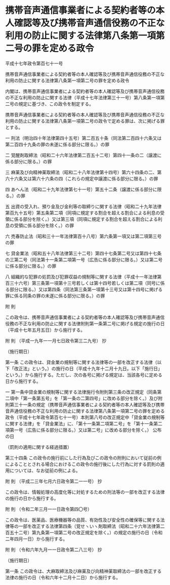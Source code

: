 # 携帯音声通信事業者による契約者等の本人確認等及び携帯音声通信役務の不正な利用の防止に関する法律第八条第一項第二号の罪を定める政令

平成十七年政令第百七十一号

携帯音声通信事業者による契約者等の本人確認等及び携帯音声通信役務の不正な利用の防止に関する法律第八条第一項第二号の罪を定める政令

内閣は、携帯音声通信事業者による契約者等の本人確認等及び携帯音声通信役務の不正な利用の防止に関する法律（平成十七年法律第三十一号）第八条第一項第二号の規定に基づき、この政令を制定する。

携帯音声通信事業者による契約者等の本人確認等及び携帯音声通信役務の不正な利用の防止に関する法律第八条第一項第二号の政令で定める罪は、次に掲げる罪とする。

一 刑法（明治四十年法律第四十五号）第二百五十条（同法第二百四十六条又は第二百四十九条の罪の未遂に係る部分に限る。）の罪

二 覚醒剤取締法（昭和二十六年法律第二百五十二号）第四十一条の二（譲渡に係る部分に限る。）の罪

三 麻薬及び向精神薬取締法（昭和二十八年法律第十四号）第六十四条の二、第六十六条又は第六十六条の四（これらの規定中譲渡に係る部分に限る。）の罪

四 あへん法（昭和二十九年法律第七十一号）第五十二条（譲渡に係る部分に限る。）の罪

五 出資の受入れ、預り金及び金利等の取締りに関する法律（昭和二十九年法律第百九十五号）第五条第二項（同項に規定する割合を超える割合による利息の受領に係る部分を除く。）又は第三項（同項に規定する割合を超える割合による利息の受領に係る部分を除く。）の罪

六 売春防止法（昭和三十一年法律第百十八号）第六条第一項又は第二項第三号の罪

七 貸金業法（昭和五十八年法律第三十二号）第四十七条第二号又は第四十七条の三第二号（同法第十一条第二項第一号（広告に係る部分に限る。）又は第二号に係る部分に限る。）の罪

八 組織的な犯罪の処罰及び犯罪収益の規制等に関する法律（平成十一年法律第百三十六号）第三条第一項第十三号若しくは第十四号若しくは第二項（同号に係る部分に限る。）又は第四条（同法第三条第一項第十三号又は第十四号に掲げる罪に係る同条の罪の未遂に係る部分に限る。）の罪

附 則

この政令は、携帯音声通信事業者による契約者等の本人確認等及び携帯音声通信役務の不正な利用の防止に関する法律附則第一条第二号に掲げる規定の施行の日（平成十七年五月五日）から施行する。

附 則 （平成一九年一一月七日政令第三二九号） 抄

（施行期日）

第一条 この政令は、貸金業の規制等に関する法律等の一部を改正する法律（以下「改正法」という。）の施行の日（平成十九年十二月十九日。以下「施行日」という。）から施行する。ただし、次の各号に掲げる規定は、当該各号に定める日から施行する。

一 第一条中貸金業の規制等に関する法律施行令附則第三条の改正規定（同条第二項中「第一条第五号」を「第一条の二第四号」に改める部分を除く。）及び附則第三十一条の規定（携帯音声通信事業者による契約者等の本人確認等及び携帯音声通信役務の不正な利用の防止に関する法律第八条第一項第二号の罪を定める政令（平成十七年政令第百七十一号）本則第八号の改正規定中「貸金業の規制等に関する法律」を「貸金業法」に、「第十一条第二項第二号」を「第十一条第二項第一号（広告に係る部分に限る。）又は第二号」に改める部分を除く。） 公布の日

（罰則の適用に関する経過措置）

第三十四条 この政令の施行前にした行為及びこの政令の附則において従前の例によることとされる場合におけるこの政令の施行後にした行為に対する罰則の適用については、なお従前の例による。

附 則 （平成二三年七月六日政令第二一一号） 抄

この政令は、情報処理の高度化等に対処するための刑法等の一部を改正する法律の施行の日から施行する。

附 則 （令和二年三月一一日政令第四〇号）

この政令は、医薬品、医療機器等の品質、有効性及び安全性の確保等に関する法律等の一部を改正する法律第四条（覚せヽいヽ剤取締法（昭和二十六年法律第二百五十二号）第九条第一項第二号の改正規定を除く。）の規定の施行の日（令和二年四月一日）から施行する。

附 則 （令和六年九月一一日政令第二八三号） 抄

（施行期日）

第一条 この政令は、大麻取締法及び麻薬及び向精神薬取締法の一部を改正する法律の施行の日（令和六年十二月十二日）から施行する。
